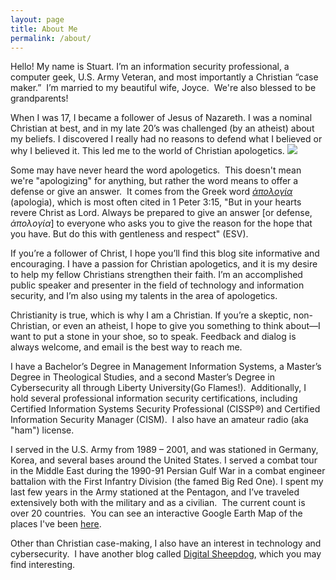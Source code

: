 ```yaml
---
layout: page
title: About Me
permalink: /about/
---
```


Hello! My name is Stuart. I’m an information security professional, a computer geek, U.S. Army Veteran, and most importantly a Christian “case maker.”  I’m married to my beautiful wife, Joyce.  We're also blessed to be grandparents!

When I was 17, I became a follower of Jesus of Nazareth. I was a nominal Christian at best, and in my late 20’s was challenged (by an atheist) about my beliefs. I discovered I really had no reasons to defend what I believed or why I believed it. This led me to the world of Christian apologetics. <img src="/assets/img/stuart_smith.jpg">

Some may have never heard the word apologetics.  This doesn't mean we're "apologizing" for anything, but rather the word means to offer a defense or give an answer.  It comes from the Greek word <a href="https://biblehub.com/greek/627.htm" target=_blank><i>ἀπολογία</i></a> (apologia), which is most often cited in 1 Peter 3:15, "But in your hearts revere Christ as Lord. Always be prepared to give an answer [or defense, <i>ἀπολογία</i>] to everyone who asks you to give the reason for the hope that you have. But do this with gentleness and respect" (ESV).

If you’re a follower of Christ, I hope you’ll find this blog site informative and encouraging. I have a passion for Christian apologetics, and it is my desire to help my fellow Christians strengthen their faith. I’m an accomplished public speaker and presenter in the field of technology and information security, and I’m also using my talents in the area of apologetics.

Christianity is true, which is why I am a Christian. If you’re a skeptic, non-Christian, or even an atheist, I hope to give you something to think about—I want to put a stone in your shoe, so to speak. Feedback and dialog is always welcome, and email is the best way to reach me.

I have a Bachelor’s Degree in Management Information Systems, a Master’s Degree in Theological Studies, and a second Master’s Degree in Cybersecurity all through Liberty University(Go Flames!).  Additionally, I hold several professional information security certifications, including Certified Information Systems Security Professional (CISSP®) and Certified Information Security Manager (CISM).  I also have an amateur radio (aka "ham") license.

I served in the U.S. Army from 1989 – 2001, and was stationed in Germany, Korea, and several bases around the United States. I served a combat tour in the Middle East during the 1990-91 Persian Gulf War in a combat engineer battalion with the First Infantry Division (the famed Big Red One). I spent my last few years in the Army stationed at the Pentagon, and I’ve traveled extensively both with the military and as a civilian.  The current count is over 20 countries.  You can see an interactive Google Earth Map of the places I've been <a href="https://www.google.com/maps/d/u/0/edit?mid=1Kw3WzaX7bcaNglyn8HsTgVosYaE&usp=sharing" target=_blank>here</a>.

Other than Christian case-making, I also have an interest in technology and cybersecurity.  I have another blog called <a href="https://www.digitalsheepdog.com" target=_blank>Digital Sheepdog</a>, which you may find interesting.
